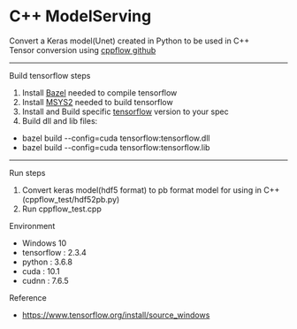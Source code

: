 # C++ ModelServing
Convert a Keras model(Unet) created in Python to be used in C++  
Tensor conversion using [cppflow github](https://github.com/serizba/cppflow)

------
Build tensorflow steps  
1. Install [Bazel](https://docs.bazel.build/versions/main/install.html) needed to compile tensorflow 
2. Install [MSYS2](https://www.msys2.org/) needed to build tensorflow 
3. Install and Build specific [tensorflow](https://github.com/tensorflow/tensorflow) version to your spec
4. Build dll and lib files:
* bazel build --config=cuda tensorflow:tensorflow.dll
* bazel build --config=cuda tensorflow:tensorflow.lib
----
Run steps
1. Convert keras model(hdf5 format) to pb format model for using in C++ (cppflow_test/hdf52pb.py)
2. Run cppflow_test.cpp


Environment  
- Windows 10
- tensorflow : 2.3.4
- python : 3.6.8
- cuda : 10.1
- cudnn : 7.6.5

Reference  
- https://www.tensorflow.org/install/source_windows
